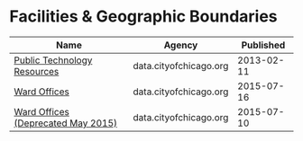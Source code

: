 # Facilities & Geographic Boundaries

Name | Agency | Published
---- | ---- | ---------
[Public Technology Resources](../datasets/nen3-vcxj.md) | data.cityofchicago.org | 2013-02-11
[Ward Offices](../datasets/htai-wnw4.md) | data.cityofchicago.org | 2015-07-16
[Ward Offices (Deprecated May 2015)](../datasets/6mw6-krd4.md) | data.cityofchicago.org | 2015-07-10

